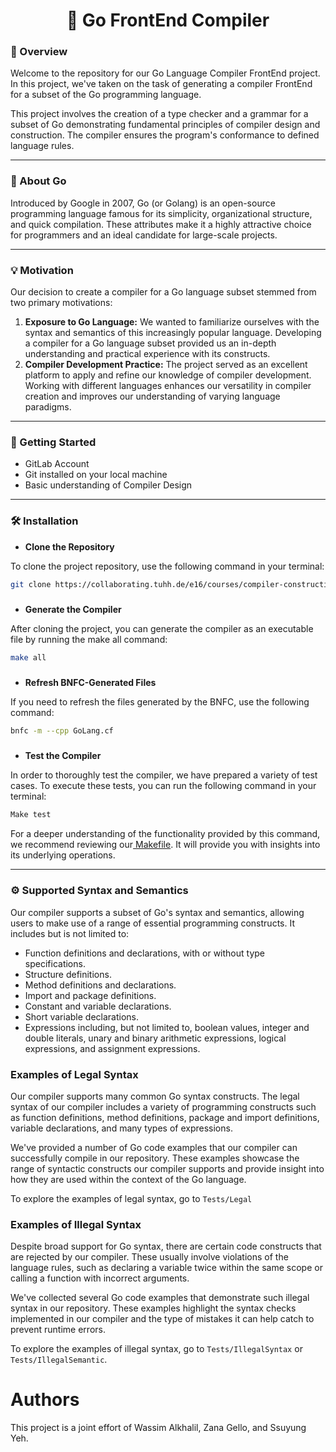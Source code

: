 <div align = "center">

# 🚀 Go FrontEnd Compiler 

</div>

### 📝 Overview

Welcome to the repository for our Go Language Compiler FrontEnd project. In this project, we've taken on the task of generating a compiler FrontEnd for a subset of the Go programming language.

This project involves the creation of a type checker and a grammar for a subset of Go demonstrating fundamental principles of compiler design and construction. The compiler ensures the program's conformance to defined language rules.

---

### 🎯 About Go

Introduced by Google in 2007, Go (or Golang) is an open-source programming language famous for its simplicity, organizational structure, and quick compilation. These attributes make it a highly attractive choice for programmers and an ideal candidate for large-scale projects.

---

### 💡 Motivation

Our decision to create a compiler for a Go language subset stemmed from two primary motivations:

1. **Exposure to Go Language:** We wanted to familiarize ourselves with the syntax and semantics of this increasingly popular language. Developing a compiler for a Go language subset provided us an in-depth understanding and practical experience with its constructs.
2. **Compiler Development Practice:** The project served as an excellent platform to apply and refine our knowledge of compiler development. Working with different languages enhances our versatility in compiler creation and improves our understanding of varying language paradigms.

---

### 🚀 Getting Started

- GitLab Account
- Git installed on your local machine
- Basic understanding of Compiler Design

---

### 🛠️ Installation

- **Clone the Repository**

To clone the project repository, use the following command in your terminal: 
```bash
git clone https://collaborating.tuhh.de/e16/courses/compiler-construction/ss23/groups/group06.git
```
##### 
- **Generate the Compiler**

After cloning the project, you can generate the compiler as an executable file by running the make all command:
```bash
make all
```
##### 
- **Refresh BNFC-Generated Files**

If you need to refresh the files generated by the BNFC, use the following command:
```bash
bnfc -m --cpp GoLang.cf
```
##### 
- **Test the Compiler**

In order to thoroughly test the compiler, we have prepared a variety of test cases. To execute these tests, you can run the following command in your terminal:
```bash
Make test
```
For a deeper understanding of the functionality provided by this command, we recommend reviewing our[ Makefile](https://collaborating.tuhh.de/e16/courses/compiler-construction/ss23/groups/group06/-/blob/main/P4/Makefile). It will provide you with insights into its underlying operations.

---

### ⚙️ Supported Syntax and Semantics

Our compiler supports a subset of Go's syntax and semantics, allowing users to make use of a range of essential programming constructs. It includes but is not limited to:

- Function definitions and declarations, with or without type specifications.
- Structure definitions.
- Method definitions and declarations.
- Import and package definitions.
- Constant and variable declarations.
- Short variable declarations.
- Expressions including, but not limited to, boolean values, integer and double literals, unary and binary arithmetic expressions, logical expressions, and assignment expressions.

### Examples of Legal Syntax

Our compiler supports many common Go syntax constructs. The legal syntax of our compiler includes a variety of programming constructs such as function definitions, method definitions, package and import definitions, variable declarations, and many types of expressions.

We've provided a number of Go code examples that our compiler can successfully compile in our repository. These examples showcase the range of syntactic constructs our compiler supports and provide insight into how they are used within the context of the Go language.

To explore the examples of legal syntax, go to `Tests/Legal`

### Examples of Illegal Syntax

Despite broad support for Go syntax, there are certain code constructs that are rejected by our compiler. These usually involve violations of the language rules, such as declaring a variable twice within the same scope or calling a function with incorrect arguments.

We've collected several Go code examples that demonstrate such illegal syntax in our repository. These examples highlight the syntax checks implemented in our compiler and the type of mistakes it can help catch to prevent runtime errors.

To explore the examples of illegal syntax, go to `Tests/IllegalSyntax` or `Tests/IllegalSemantic`.

# Authors
This project is a joint effort of Wassim Alkhalil, Zana Gello, and Ssuyung Yeh.
